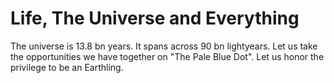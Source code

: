 # Life, The Universe and Everything

The universe is 13.8 bn years. It spans across 90 bn lightyears. Let us take the opportunities we have together on "The Pale Blue Dot". Let us honor the privilege to be an Earthling. 
